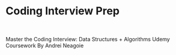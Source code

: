 # Coding Interview Prep

<br>

Master the Coding Interview: Data Structures + Algorithms Udemy Coursework By Andrei Neagoie
